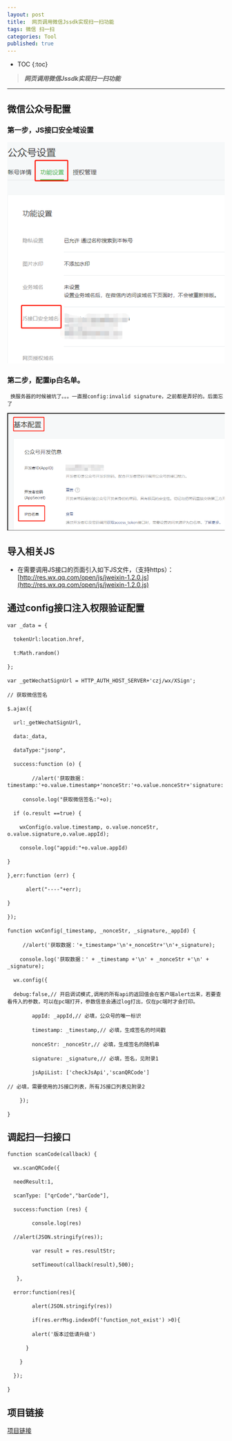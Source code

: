 ```yaml
---
layout: post
title:  网页调用微信Jssdk实现扫一扫功能
tags: 微信 扫一扫
categories: Tool
published: true
---
```


* TOC 
{:toc}

>***网页调用微信Jssdk实现扫一扫功能***

---
## 微信公众号配置

### 第一步，JS接口安全域设置
![1.png](/static/img/weixinsys/1.png)

### 第二步，配置ip白名单。
```
 换服务器的时候被坑了。。。一直报config:invalid signature，之前都是弄好的。后面忘了
```
![1.png](/static/img/weixinsys/2.png)

## 导入相关JS
- 在需要调用JS接口的页面引入如下JS文件，（支持https）：
[http://res.wx.qq.com/open/js/jweixin-1.2.0.js](http://res.wx.qq.com/open/js/jweixin-1.2.0.js)

## 通过config接口注入权限验证配置

```
var _data = {

  tokenUrl:location.href,

  t:Math.random()

};

var _getWechatSignUrl = HTTP_AUTH_HOST_SERVER+'czj/wx/XSign';

// 获取微信签名

$.ajax({

  url:_getWechatSignUrl,

  data:_data,

  dataType:"jsonp",

  success:function (o) {

        //alert('获取数据：timestamp:'+o.value.timestamp+'nonceStr:'+o.value.nonceStr+'signature:'+o.value.signature);

     console.log("获取微信签名:"+o);

  if (o.result ==true) {

    wxConfig(o.value.timestamp, o.value.nonceStr, o.value.signature,o.value.appId);

    console.log("appid:"+o.value.appId)

}

},err:function (err) {

      alert("----"+err);

}

});

function wxConfig(_timestamp, _nonceStr, _signature,_appId) {

     //alert('获取数据：'+_timestamp+'\n'+_nonceStr+'\n'+_signature);

    console.log('获取数据：' + _timestamp +'\n' + _nonceStr +'\n' + _signature);

  wx.config({

  debug:false,// 开启调试模式,调用的所有api的返回值会在客户端alert出来，若要查看传入的参数，可以在pc端打开，参数信息会通过log打出，仅在pc端时才会打印。

        appId: _appId,// 必填，公众号的唯一标识

        timestamp: _timestamp,// 必填，生成签名的时间戳

        nonceStr: _nonceStr,// 必填，生成签名的随机串

        signature: _signature,// 必填，签名，见附录1

        jsApiList: ['checkJsApi','scanQRCode']

// 必填，需要使用的JS接口列表，所有JS接口列表见附录2

    });

}     
```

## 调起扫一扫接口

```
function scanCode(callback) {

  wx.scanQRCode({

  needResult:1,

  scanType: ["qrCode","barCode"],

  success:function (res) {

        console.log(res)

  //alert(JSON.stringify(res));

        var result = res.resultStr;

        setTimeout(callback(result),500);

   },

  error:function(res){

        alert(JSON.stringify(res))

        if(res.errMsg.indexOf('function_not_exist') >0){

        alert('版本过低请升级')

      }

    }

  });

}
```

## 项目链接
[项目链接](https://github.com/renzhifan/origin)